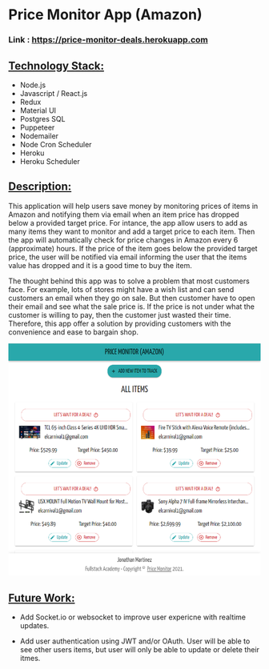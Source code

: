 
# Price Monitor App (Amazon)

### __Link__ : https://price-monitor-deals.herokuapp.com

## <u> Technology Stack: </u>
* Node.js
* Javascript / React.js
* Redux
* Material UI
* Postgres SQL
* Puppeteer
* Nodemailer
* Node Cron Scheduler
* Heroku
* Heroku Scheduler

## <u> Description: </u>
This application will help users save money by monitoring prices of items in Amazon and notifying them via email when an item price has dropped below a provided target price. For intance, the app allow users to add as many items they want to monitor and add a target price to each item. Then the app will automatically check for price changes in Amazon every 6 (approximate) hours. If the price of the item goes below the provided target price, the user will be notified via email informing the user that the items value has dropped and it is a good time to buy the item. 

The thought behind this app was to solve a problem that most customers face. For example, lots of stores might have a wish list and can send customers an email when they go on sale. But then customer have to open their email and see what the sale price is. If the price is not under what the customer is willing to pay, then the customer just wasted their time. Therefore, this app offer a solution by providing customers with the convenience and ease to bargain shop.

<p align="center">
  <img width="800" src="App-UI.png">
</p>
<!-- ![App User Interface](App-UI.png) -->

## <u> Future Work: </u>
* Add Socket.io or websocket to improve user expericne with realtime updates.

* Add user authentication using JWT and/or OAuth. User will be able to see other users items, but user will only be able to update or delete their itmes.